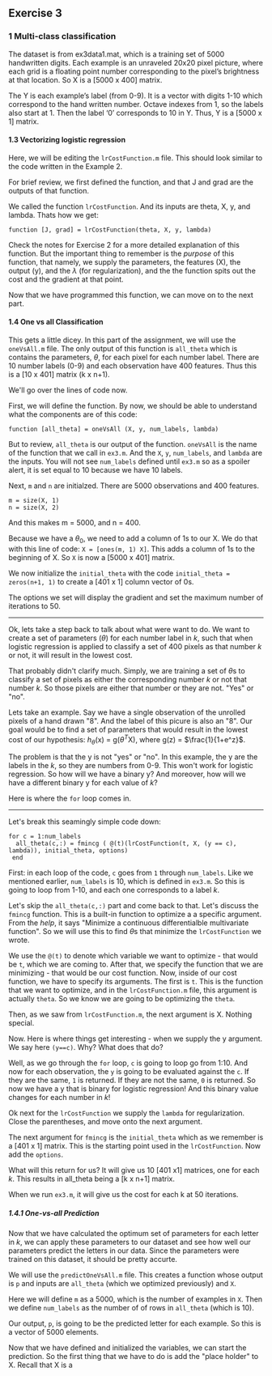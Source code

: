 ## Exercise 3

### 1 Multi-class classification

The dataset is from ex3data1.mat, which is a training set of 5000 handwritten digits. Each example is an unraveled 20x20 pixel picture, where each grid is a floating point number corresponding to the pixel’s brightness at that location. So X is a [5000 x 400] matrix.

The Y is each example’s label (from 0-9). It is a vector with digits 1-10 which correspond to the hand written number. Octave indexes from 1, so the labels also start at 1. Then the label ‘0’ corresponds to 10 in Y. Thus, Y is a [5000 x 1] matrix. 

#### 1.3 Vectorizing logistic regression

Here, we will be editing the `lrCostFunction.m` file. This should look similar to the code written in the Example 2. 

For brief review, we first defined the function, and that J and grad are the outputs of that function. 

We called the function `lrCostFunction`. And its inputs are theta, X, y, and lambda. Thats how we get:
``` 
function [J, grad] = lrCostFunction(theta, X, y, lambda)
```
Check the notes for Exercise 2 for a more detailed explanation of this function. But the important thing to remember is the *purpose* of this function, that namely, we supply the parameters, the features (X), the output (y), and the $\lambda$ (for regularization), and the the function spits out the cost and the gradient at that point. 

Now that we have programmed this function, we can move on to the next part. 

#### 1.4 One vs all Classification

This gets a little dicey. In this part of the assignment, we will use the `oneVsAll.m` file. The only output of this function is `all_theta` which is contains the parameters, $\theta$, for each pixel for each number label. There are 10 number labels (0-9) and each observation have 400 features. Thus this is a [10 x 401] matrix (k x n+1). 

We'll go over the lines of code now. 

First, we will define the function. By now, we should be able to understand what the components are of this code:
```
function [all_theta] = oneVsAll (X, y, num_labels, lambda)
```

But to review, `all_theta` is our output of the function. `oneVsAll` is the name of the function that we call in `ex3.m`. And the `X`, `y`, `num_labels`, and `lambda` are the inputs. You will not see `num_labels` defined until `ex3.m` so as a spoiler alert, it is set equal to 10 because we have 10 labels.

Next, `m` and `n` are initialzed. There are 5000 observations and 400 features. 
```
m = size(X, 1)
n = size(X, 2)
```
And this makes m = 5000, and n = 400. 

Because we have a $\theta$$_{0}$, we need to add a column of 1s to our X. We do that with this line of code: `X = [ones(m, 1) X]`. This adds a column of 1s to the beginning of X. So `X` is now a [5000 x 401] matrix. 

We now initialize the `initial_theta` with the code `initial_theta = zeros(n+1, 1)` to create a [401 x 1] column vector of 0s. 

The options we set will display the gradient and set the maximum number of iterations to 50. 

***
Ok, lets take a step back to talk about what were want to do. We want to create a set of parameters ($\theta$) for each number label in *k*, such that when logistic regression is applied to classify a set of 400 pixels as that number *k* or not, it will result in the lowest cost. 

That probably didn't clarify much. Simply, we are training a set of $\theta$s to classify a set of pixels as either the corresponding number *k* or not that number *k*. So those pixels are either that number or they are not. "Yes" or "no". 

Lets take an example. Say we have a single observation of the unrolled pixels of a hand drawn "8". And the label of this picure is also an "8". Our goal would be to find a set of parameters that would result in the lowest cost of our hypothesis: $h_\theta$(x) = g($\theta$$^T$X), where g(z) = $\frac{1}{1+e^z}$.

The problem is that the y is not "yes" or "no". In this example, the y are the labels in the *k*, so they are numbers from 0-9. This won't work for logistic regression. So how will we have a binary y? And moreover, how will we have a different binary y for each value of *k*? 

Here is where the `for` loop comes in. 
***

Let's break this seamingly simple code down:
```
for c = 1:num_labels
  all_theta(c,:) = fmincg ( @(t)(lrCostFunction(t, X, (y == c), lambda)), initial_theta, options)
 end
 ```
 First: in each loop of the code, `c` goes from `1` through `num_labels`. Like we mentioned earlier, `num_labels` is 10, which is defined in `ex3.m`.  So this is going to loop from 1-10, and each one corresponds to a label *k*. 

 Let's skip the `all_theta(c,:)` part and come back to that. Let's discuss the `fmincg` function. This is a built-in function to optimize a a specific argument. From the *help*, it says "Minimize a continuous differentialble multivariate function". So we will use this to find $\theta$s that minimize the `lrCostFunction` we wrote. 

 We use the `@(t)` to denote which variable we want to optimize - that would be `t`, which we are coming to. After that, we specify the function that we are minimizing - that would be our cost function. Now, inside of our cost function, we have to specify its arguments. The first is `t`. This is the function that we want to optimize, and in the `lrCostFunction.m` file, this argument is actually `theta`. So we know we are going to be optimizing the `theta`. 

 Then, as we saw from `lrCostFunction.m`, the next argument is X. Nothing special. 

 Now. Here is where things get interesting - when we supply the y argument. We say here `(y==c)`. Why? What does that do?

 Well, as we go through the `for` loop, `c` is going to loop go from 1:10. And now for each observation, the `y` is going to be evaluated against the `c`. If they are the same, `1` is returned. If they are not the same, `0` is returned. So now we have a y that is binary for logistic regression! And this binary value changes for each number in *k*!

Ok next for the `lrCostFunction` we supply the `lambda` for regularization. Close the parentheses, and move onto the next argument.

The next argument for `fmincg` is the `initial_theta` which as we remember is a [401 x 1] matrix. This is the starting point used in the `lrCostFunction`. Now add the `options`.

What will this return for us? It will give us 10 [401 x1] matrices, one for each *k*. This results in all_theta being a [k x n+1] matrix.

When we run `ex3.m`, it will give us the cost for each k at 50 iterations. 

##### 1.4.1 One-vs-all Prediction

Now that we have calculated the optimum set of parameters for each letter in *k*, we can apply these parameters to our dataset and see how well our parameters predict the letters in our data. Since the parameters were trained on this dataset, it should be pretty accurte. 

We will use the `predictOneVsAll.m` file. This creates a function whose output is `p` and inputs are `all_theta` (which we optimized previously) and `X`. 

Here we will define `m` as a 5000, which is the number of examples in `X`. Then we define `num_labels` as the number of of rows in `all_theta` (which is 10).

Our output, `p`, is going to be the predicted letter for each example. So this is a vector of 5000 elements. 

Now that we have defined and initialized the variables, we can start the prediction. So the first thing that we have to do is add the "place holder" to X. Recall that X is a 





